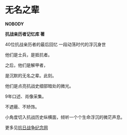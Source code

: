 # 无名之辈
**NOBODY**

**抗战亲历者记忆库 著**

40位抗战亲历者的最后回忆 一段动荡时代的浮沉身世

他们是士兵，是抵抗者。

之后，他们是解甲者，

是沉默的无名之辈。此刻。

他们是点亮抗战史细部暗处的微光。

9年口述、肖像采集。

不遮蔽、不矫饰。

小角度切入抗战历史纵横面，倾听一个个生命浮沉的微茫声息。

更多见[抗日战争纪念网](https://www.krzzjn.com/)